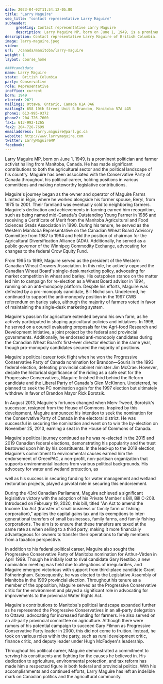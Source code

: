 ```yaml
---
date: 2023-04-02T11:54:12-05:00
title: "Larry Maguire"
seo_title: "contact representative Larry Maguire"
subheader:
     greeting: Contact representative Larry Maguire
     description: Larry Maguire MP, born on June 1, 1949, is a prominent politician and farmer activist hailing from Manitoba, Canada. He has made significant contributions to both the agricultural sector and the political landscape of his country. Maguire has been associated with the Conservative Party of Canada throughout his political career, holding positions in various committees and making noteworthy legislative contributions.
description: Contact representative Larry Maguire of British Columbia. Contact information for Larry Maguire includes email address, phone number, and mailing address.
image: larry-maguire.jpeg
video:
url:  /canada/manitoba/larry-maguire
weight: 1
layout: course_home

####candidate
name: Larry Maguire
state:	British Columbia
party: Conservative
role: Representative
inoffice: current
born: 1949
elected: 2021
mailing1: Ottawa, Ontario, Canada K1A 0A6
mailing2: 658 10th Street Unit B Brandon, Manitoba R7A 4G5
phone1: 613-995-9372
phone2: 204-726-7600
fax1: 613-992-1265
fax2: 204-726-7699
emailaddress: larry.maguire@parl.gc.ca
website: http://www.larrymaguire.com
twitter: LarryMaguireMP
facebook:
---
```


Larry Maguire MP, born on June 1, 1949, is a prominent politician and farmer activist hailing from Manitoba, Canada. He has made significant contributions to both the agricultural sector and the political landscape of his country. Maguire has been associated with the Conservative Party of Canada throughout his political career, holding positions in various committees and making noteworthy legislative contributions.

Maguire's journey began as the owner and operator of Maguire Farms Limited in Elgin, where he worked alongside his former spouse, Beryl, from 1975 to 2001. Their farmland was eventually sold to neighboring farmers. Maguire's dedication and achievements in farming earned him recognition, such as being named mid-Canada's Outstanding Young Farmer in 1986 and receiving a Certificate of Merit from the Manitoba Agricultural and Food Sciences Grads Association in 1990. During his tenure, he served as the Western Manitoba Representative on the Canadian Wheat Board Advisory Committee from 1987 to 1994 and held the position of chairman for the Agricultural Diversification Alliance (ADA). Additionally, he served as a public governor of the Winnipeg Commodity Exchange, advocating for changes to the federal Crow Equity Fund.

From 1995 to 1999, Maguire served as the president of the Western Canadian Wheat Growers Association. In this role, he actively opposed the Canadian Wheat Board's single-desk marketing policy, advocating for market competition in wheat and barley. His outspoken stance on the matter led him to campaign for re-election as a Wheat Board advisor in 1994, running on an anti-monopoly platform. Despite his efforts, Maguire was defeated by a pro-monopoly candidate, Bill Nicholson. Undeterred, he continued to support the anti-monopoly position in the 1997 CWB referendum on barley sales, although the majority of farmers voted in favor of maintaining the single-desk marketing system.

Maguire's passion for agriculture extended beyond his own farm, as he actively participated in shaping agricultural policies and initiatives. In 1998, he served on a council evaluating proposals for the Agri-food Research and Development Initiative, a joint project by the federal and provincial governments. Additionally, he endorsed anti-monopoly candidates during the Canadian Wheat Board's first-ever director election in the same year, though pro-monopoly candidates secured the majority of positions.

Maguire's political career took flight when he won the Progressive Conservative Party of Canada nomination for Brandon—Souris in the 1993 federal election, defeating provincial cabinet minister Jim McCrae. However, despite the historical significance of the riding as a safe seat for the Progressive Conservatives, Maguire finished third behind the Reform candidate and the Liberal Party of Canada's Glen McKinnon. Undeterred, he planned to seek the PC nomination again for the 1997 election but ultimately withdrew in favor of Brandon Mayor Rick Borotsik.

In August 2013, Maguire's fortunes changed when Merv Tweed, Borotsik's successor, resigned from the House of Commons. Inspired by this development, Maguire announced his intention to seek the nomination for the Conservative Party of Canada in the electoral district. He was successful in securing the nomination and went on to win the by-election on November 25, 2013, earning a seat in the House of Commons of Canada.

Maguire's political journey continued as he was re-elected in the 2015 and 2019 Canadian federal elections, demonstrating his popularity and the trust bestowed upon him by his constituents. In the lead-up to the 2019 election, Maguire's commitment to environmental causes earned him the endorsement of GreenPAC, a non-profit, non-partisan organization that supports environmental leaders from various political backgrounds. His advocacy for water and wetland protection, as

 well as his success in securing funding for water management and wetland restoration projects, played a pivotal role in securing this endorsement.

During the 43rd Canadian Parliament, Maguire achieved a significant legislative victory with the adoption of his Private Member's Bill, Bill C-208. Introduced on February 19, 2020, this bill, titled "An Act to amend the Income Tax Act (transfer of small business or family farm or fishing corporation)," applies the capital gains tax and its exemptions to inter-generational transfers of small businesses, family farms, and family fishing corporations. The aim is to ensure that these transfers are taxed at the same rate as when selling to a third party, making it more financially advantageous for owners to transfer their operations to family members from a taxation perspective.

In addition to his federal political career, Maguire also sought the Progressive Conservative Party of Manitoba nomination for Arthur-Virden in April 1999. Though he initially lost to rival candidate Gary Nestibo, a new nomination meeting was held due to allegations of irregularities, and Maguire emerged victorious with support from third-place candidate Grant Fotheringham. Subsequently, he was elected to the Legislative Assembly of Manitoba in the 1999 provincial election. Throughout his tenure as a member of the opposition, Maguire served as the Progressive Conservative critic for the environment and played a significant role in advocating for improvements to the provincial Water Rights Act.

Maguire's contributions to Manitoba's political landscape expanded further as he represented the Progressive Conservatives in an all-party delegation to Ottawa, advocating for increased funding for farmers. He also served on an all-party provincial committee on agriculture. Although there were rumors of his potential campaign to succeed Gary Filmon as Progressive Conservative Party leader in 2000, this did not come to fruition. Instead, he took on various roles within the party, such as rural development critic, finance critic, and deputy leader under Hugh McFadyen's leadership.

Throughout his political career, Maguire demonstrated a commitment to serving his constituents and fighting for the causes he believed in. His dedication to agriculture, environmental protection, and tax reform has made him a respected figure in both federal and provincial politics. With his accomplishments and continued efforts, Larry Maguire has left an indelible mark on Canadian politics and the agricultural community.
